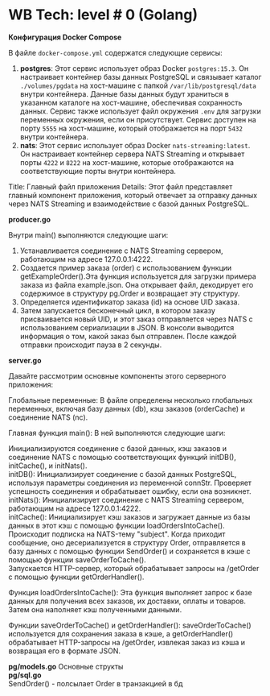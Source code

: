 # WB Tech: level # 0 (Golang)
**Конфигурация Docker Compose**

В файле `docker-compose.yml` содержатся следующие сервисы:
1. **postgres**: Этот сервис использует образ Docker `postgres:15.3`. Он настраивает контейнер базы данных PostgreSQL и связывает каталог `./volumes/pgdata` на хост-машине с папкой `/var/lib/postgresql/data` внутри контейнера. Данные базы данных будут храниться в указанном каталоге на хост-машине, обеспечивая сохранность данных. Сервис также использует файл окружения `.env` для загрузки переменных окружения, если он присутствует. Сервис доступен на порту `5555` на хост-машине, который отображается на порт `5432` внутри контейнера.
2. **nats**: Этот сервис использует образ Docker `nats-streaming:latest`. Он настраивает контейнер сервера NATS Streaming и открывает порты `4222` и `8222` на хост-машине, которые отображаются на соответствующие порты внутри контейнера.

Title: Главный файл приложения
Details: Этот файл представляет главный компонент приложения, который отвечает за отправку данных через NATS Streaming и взаимодействие с базой данных PostgreSQL.

**producer.go**

Внутри main() выполняются следующие шаги:

1. Устанавливается соединение с NATS Streaming сервером, работающим на адресе 127.0.0.1:4222.
2. Создается пример заказа (order) с использованием функции getExampleOrder().Эта функция используется для загрузки примера заказа из файла example.json. Она открывает файл, декодирует его содержимое в структуру pg.Order и возвращает эту структуру.
3. Определяется идентификатор заказа (id) на основе UID заказа.
4. Затем запускается бесконечный цикл, в котором заказу присваивается новый UID, и этот заказ отправляется через NATS с использованием сериализации в JSON. В консоли выводится информация о том, какой заказ был отправлен. После каждой отправки происходит пауза в 2 секунды.


**server.go**

Давайте рассмотрим основные компоненты этого серверного приложения:

Глобальные переменные: В файле определены несколько глобальных переменных, включая базу данных (db), кэш заказов (orderCache) и соединение NATS (nc).

Главная функция main(): В ней выполняются следующие шаги:

Инициализируются соединение с базой данных, кэш заказов и соединение NATS с помощью соответствующих функций initDB(), initCache(), и initNats().  
initDB(): Инициализирует соединение с базой данных PostgreSQL, используя параметры соединения из переменной connStr. Проверяет успешность соединения и обрабатывает ошибку, если она возникнет.  
initNats(): Инициализирует соединение с NATS Streaming сервером, работающим на адресе 127.0.0.1:4222.  
initCache(): Инициализирует кэш заказов и загружает данные из базы данных в этот кэш с помощью функции loadOrdersIntoCache().  
Происходит подписка на NATS-тему "subject". Когда приходит сообщение, оно десериализуется в структуру Order, отправляется в базу данных с помощью функции SendOrder() и сохраняется в кэше с помощью функции saveOrderToCache().  
Запускается HTTP-сервер, который обрабатывает запросы на /getOrder с помощью функции getOrderHandler().


Функция loadOrdersIntoCache(): Эта функция выполняет запрос к базе данных для получения всех заказов, их доставки, оплаты и товаров. Затем она наполняет кэш полученными данными.

Функции saveOrderToCache() и getOrderHandler(): saveOrderToCache() используется для сохранения заказа в кэше, а getOrderHandler() обрабатывает HTTP-запросы на /getOrder, извлекая заказ из кэша и возвращая его в формате JSON.

**pg/models.go**
Основные структы  
**pg/sql.go**  
SendOrder() - полсылает Order в транзакцией в бд